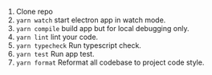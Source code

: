 1. Clone repo
1. `yarn watch` start electron app in watch mode.
1. `yarn compile` build app but for local debugging only.
1. `yarn lint` lint your code.
1. `yarn typecheck` Run typescript check.
1. `yarn test` Run app test.
1. `yarn format` Reformat all codebase to project code style.
